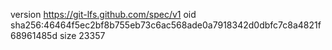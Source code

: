 version https://git-lfs.github.com/spec/v1
oid sha256:46464f5ec2bf8b755eb73c6ac568ade0a7918342d0dbfc7c8a4821f68961485d
size 23357

